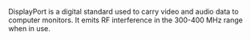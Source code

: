 DisplayPort is a digital standard used to carry video and audio data to computer monitors. It emits RF interference in the 300-400 MHz range when in use.